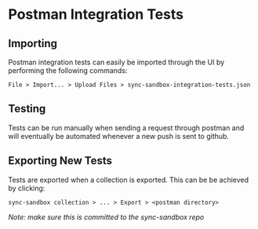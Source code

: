 # Postman Integration Tests #

## Importing ##

Postman integration tests can easily be imported through the UI by performing the following commands:

```
File > Import... > Upload Files > sync-sandbox-integration-tests.json
```

## Testing ##

Tests can be run manually when sending a request through postman and will eventually be automated whenever a new push is sent to github.

## Exporting New Tests ##

Tests are exported when a collection is exported. This can be be achieved by clicking:

```
sync-sandbox collection > ... > Export > <postman directory>
```

*Note: make sure this is committed to the sync-sandbox repo*